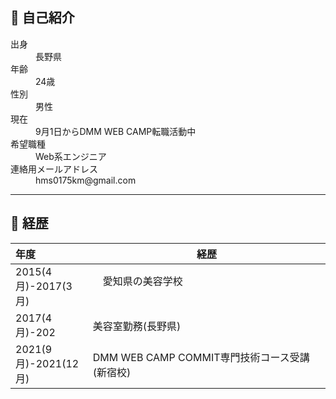 ## 👤 自己紹介
 <dl>
  <dt>出身</dt>
   <dd>長野県</dd>
  <dt>年齢</dt>
   <dd>24歳</dd>
  <dt>性別</dt>
   <dd>男性</dd>
  <dt>現在</dt>
   <dd>9月1日からDMM WEB CAMP転職活動中</dd>
  <dt>希望職種</dt>
   <dd>Web系エンジニア</dd>
  <dt>連絡用メールアドレス</dt>
   <dd>hms0175km@gmail.com</dd>
</dl>

--------------------------------------------------------------------------
## 📄 経歴
 
 |        年度        |                  経歴                  |
 |:-------------------|---------------------------------------|
 | 2015(4月)-2017(3月)|              　愛知県の美容学校 　　　　　　　　　　　　　　　　　　　　　　|
 |      2017(4月)-202 |              美容室勤務(長野県)          |
 |2021(9月)-2021(12月)|DMM WEB CAMP COMMIT専門技術コース受講(新宿校)|
 
<!--
**siyo0715/siyo0715** is a ✨ _special_ ✨ repository because its `README.md` (this file) appears on your GitHub profile.

Here are some ideas to get you started:

- 🔭 I’m currently working on ...
- 🌱 I’m currently learning ...
- 👯 I’m looking to collaborate on ...
- 🤔 I’m looking for help with ...
- 💬 Ask me about ...
- 📫 How to reach me: ...
- 😄 Pronouns: ...
- ⚡ Fun fact: ...
-->
